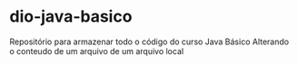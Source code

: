 # dio-java-basico
Repositório para armazenar todo o código do curso Java Básico
Alterando o conteudo de um arquivo de um arquivo local